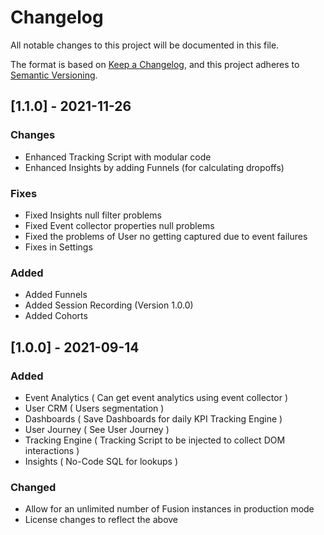 # Changelog

All notable changes to this project will be documented in this file.

The format is based on [Keep a Changelog](https://keepachangelog.com/en/1.0.0/), and this project adheres
to [Semantic Versioning](https://semver.org/spec/v2.0.0.html).

## [1.1.0] - 2021-11-26

### Changes 

- Enhanced Tracking Script with modular code
- Enhanced Insights by adding Funnels (for calculating dropoffs)

### Fixes 

- Fixed Insights null filter problems
- Fixed Event collector properties null problems
- Fixed the problems of User no getting captured due to event failures
- Fixes in Settings

### Added

- Added Funnels
- Added Session Recording (Version 1.0.0)
- Added Cohorts

## [1.0.0] - 2021-09-14

### Added

- Event Analytics ( Can get event analytics using event collector )
- User CRM ( Users segmentation )
- Dashboards ( Save Dashboards for daily KPI Tracking Engine )
- User Journey ( See User Journey )
- Tracking Engine ( Tracking Script to be injected to collect DOM interactions )
- Insights ( No-Code SQL for lookups )

### Changed

- Allow for an unlimited number of Fusion instances in production mode
- License changes to reflect the above
